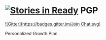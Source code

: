 [![Stories in Ready](https://badge.waffle.io/codefellows/PGP-Web-App.png?label=ready&title=Ready)](https://waffle.io/codefellows/PGP-Web-App)
PGP
===
[![Gitter](https://badges.gitter.im/Join Chat.svg)](https://gitter.im/codefellows/PGP-Web-App?utm_source=badge&utm_medium=badge&utm_campaign=pr-badge&utm_content=badge)

Personalized Growth Plan
